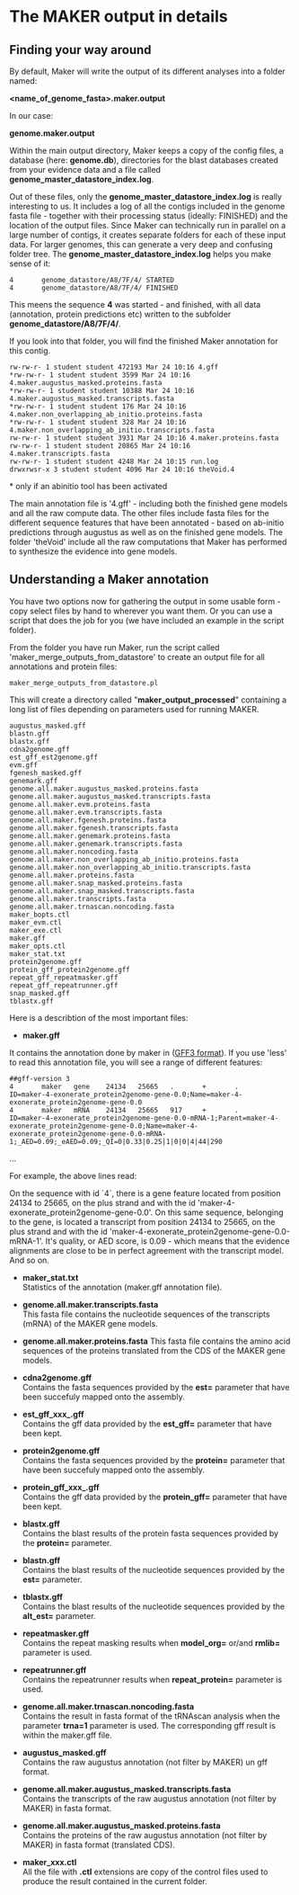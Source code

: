 # The MAKER output in details

## Finding your way around

By default, Maker will write the output of its different analyses into a folder named:

**&lt;name\_of\_genome\_fasta&gt;.maker.output**

In our case:

**genome.maker.output**

Within the main output directory, Maker keeps a copy of the config files, a database (here: **genome.db**), directories for the blast databases created from your evidence data and a file called **genome\_master\_datastore\_index.log**.

Out of these files, only the **genome\_master\_datastore\_index.log** is really interesting to us. It includes a log of all the contigs included in the genome fasta file - together with their processing status (ideally: FINISHED) and the location of the output files. Since Maker can technically run in parallel on a large number of contigs, it creates separate folders for each of these input data. For larger genomes, this can generate a very deep and confusing folder tree. The **genome\_master\_datastore\_index.log** helps you make sense of it:
```
4       genome_datastore/A8/7F/4/ STARTED  
4       genome_datastore/A8/7F/4/ FINISHED
```
This meens the sequence **4** was started - and finished, with all data (annotation, protein predictions etc) written to the subfolder **genome\_datastore/A8/7F/4/**.

If you look into that folder, you will find the finished Maker annotation for this contig.
```
rw-rw-r- 1 student student 472193 Mar 24 10:16 4.gff
*rw-rw-r- 1 student student 3599 Mar 24 10:16 4.maker.augustus_masked.proteins.fasta
*rw-rw-r- 1 student student 10388 Mar 24 10:16 4.maker.augustus_masked.transcripts.fasta
*rw-rw-r- 1 student student 176 Mar 24 10:16 4.maker.non_overlapping_ab_initio.proteins.fasta 
*rw-rw-r- 1 student student 328 Mar 24 10:16 4.maker.non_overlapping_ab_initio.transcripts.fasta
rw-rw-r- 1 student student 3931 Mar 24 10:16 4.maker.proteins.fasta
rw-rw-r- 1 student student 20865 Mar 24 10:16 4.maker.transcripts.fasta
rw-rw-r- 1 student student 4248 Mar 24 10:15 run.log
drwxrwsr-x 3 student student 4096 Mar 24 10:16 theVoid.4
```
\* only if an abinitio tool has been activated

The main annotation file is '4.gff' - including both the finished gene models and all the raw compute data. The other files include fasta files for the different sequence features that have been annotated - based on ab-initio predictions through augustus as well as on the finished gene models. The folder 'theVoid' include all the raw computations that Maker has performed to synthesize the evidence into gene models.

## Understanding a Maker annotation

You have two options now for gathering the output in some usable form - copy select files by hand to wherever you want them. Or you can use a script that does the job for you (we have included an example in the script folder).

From the folder you have run Maker, run the script called 'maker\_merge\_outputs\_from\_datastore' to create an output file for all annotations and protein files:
```
maker_merge_outputs_from_datastore.pl 
```
This will create a directory called "**maker_output_processed**" containing a long list of files depending on parameters used for running MAKER.  

```
augustus_masked.gff
blastn.gff
blastx.gff
cdna2genome.gff
est_gff_est2genome.gff
evm.gff
fgenesh_masked.gff
genemark.gff
genome.all.maker.augustus_masked.proteins.fasta
genome.all.maker.augustus_masked.transcripts.fasta
genome.all.maker.evm.proteins.fasta
genome.all.maker.evm.transcripts.fasta
genome.all.maker.fgenesh.proteins.fasta
genome.all.maker.fgenesh.transcripts.fasta
genome.all.maker.genemark.proteins.fasta
genome.all.maker.genemark.transcripts.fasta
genome.all.maker.noncoding.fasta
genome.all.maker.non_overlapping_ab_initio.proteins.fasta
genome.all.maker.non_overlapping_ab_initio.transcripts.fasta
genome.all.maker.proteins.fasta
genome.all.maker.snap_masked.proteins.fasta
genome.all.maker.snap_masked.transcripts.fasta
genome.all.maker.transcripts.fasta
genome.all.maker.trnascan.noncoding.fasta
maker_bopts.ctl
maker_evm.ctl
maker_exe.ctl
maker.gff
maker_opts.ctl
maker_stat.txt
protein2genome.gff
protein_gff_protein2genome.gff
repeat_gff_repeatmasker.gff
repeat_gff_repeatrunner.gff
snap_masked.gff
tblastx.gff
```

Here is a describtion of the most important files:

 * **maker.gff** 

It contains the annotation done by maker in ([GFF3 format](http://www.sequenceontology.org/gff3.shtml)). If you use 'less' to read this annotation file, you will see a range of different features:
```
##gff-version 3  
4       maker   gene    24134   25665   .       +       .       ID=maker-4-exonerate_protein2genome-gene-0.0;Name=maker-4-exonerate_protein2genome-gene-0.0
4       maker   mRNA    24134   25665   917     +       .       ID=maker-4-exonerate_protein2genome-gene-0.0-mRNA-1;Parent=maker-4-exonerate_protein2genome-gene-0.0;Name=maker-4-exonerate_protein2genome-gene-0.0-mRNA-1;_AED=0.09;_eAED=0.09;_QI=0|0.33|0.25|1|0|0|4|44|290
```
...

For example, the above lines read:

On the sequence with id ´4´, there is a gene feature located from position 24134 to 25665, on the plus strand and with the id 'maker-4-exonerate\_protein2genome-gene-0.0'. 
On this same sequence, belonging to the gene, is located a transcript from position 24134 to 25665, on the plus strand and with the id 'maker-4-exonerate\_protein2genome-gene-0.0-mRNA-1'. It's quality, or AED score, is 0.09 - which means that the evidence alignments are close to be in perfect agreement with the transcript model.
And so on.

 * **maker_stat.txt**  
Statistics of the annotation (maker.gff annotation file).

 * **genome.all.maker.transcripts.fasta**  
This fasta file contains the nucleotide sequences of the transcripts (mRNA) of the MAKER gene models.

 * **genome.all.maker.proteins.fasta** 
This fasta file contains the amino acid sequences of the proteins translated from the CDS of the MAKER gene models.

 * **cdna2genome.gff**  
Contains the fasta sequences provided by the **est=** parameter that have been succefuly mapped onto the assembly.

 * **est_gff_xxx_.gff**  
Contains the gff data provided by the **est_gff=** parameter that have been kept.

 * **protein2genome.gff**  
Contains the fasta sequences provided by the **protein=** parameter that have been succefuly mapped onto the assembly.

 * **protein_gff_xxx_.gff**  
Contains the gff data provided by the **protein_gff=** parameter that have been kept.

 * **blastx.gff**  
Contains the blast results of the protein fasta sequences provided by the **protein=** parameter.

 * **blastn.gff**  
Contains the blast results of the nucleotide sequences provided by the **est=** parameter.

 * **tblastx.gff**  
Contains the blast results of the nucleotide sequences provided by the **alt_est=** parameter.

 * **repeatmasker.gff**  
Contains the repeat masking results when **model_org=**  or/and  **rmlib=**  parameter is used.

 * **repeatrunner.gff**  
Contains the repeatrunner results when **repeat_protein=** parameter is used.

 * **genome.all.maker.trnascan.noncoding.fasta**  
Contains the result in fasta format of the tRNAscan analysis when the parameter **trna=1** parameter is used. The corresponding gff result is within the maker.gff file.

 * **augustus_masked.gff**  
Contains the raw augustus annotation (not filter by MAKER) un gff format.

 * **genome.all.maker.augustus_masked.transcripts.fasta**  
Contains the transcripts of the raw augustus annotation (not filter by MAKER) in fasta format.

 * **genome.all.maker.augustus_masked.proteins.fasta**  
Contains the proteins of the raw augustus annotation (not filter by MAKER) in fasta format (translated CDS).

 * **maker_xxx.ctl**  
All the file with **.ctl** extensions are copy of the control files used to produce the result contained in the current folder.

